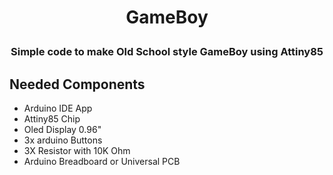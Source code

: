
# <p align="center"><b>GameBoy</b></p>
### <p align="center"><b>Simple code to make Old School style GameBoy using Attiny85</b></p>

## Needed Components
- Arduino IDE App
- Attiny85 Chip
- Oled Display 0.96"
- 3x arduino Buttons
- 3X Resistor with 10K Ohm
- Arduino Breadboard or Universal PCB

